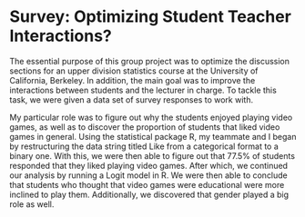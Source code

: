 # Survey: Optimizing Student Teacher Interactions?
The essential purpose of this group project was to optimize the discussion sections for an upper division statistics course at the University of California, Berkeley. In addition, the main goal was to improve the interactions between students and the lecturer in charge. To tackle this task, we were given a data set of survey responses to work with. 

My particular role was to figure out why the students enjoyed playing video games, as well as to discover the proportion of students that liked video games in general. Using the statistical package R, my teammate and I began by restructuring the data string titled Like from a categorical format to a binary one. With this, we were then able to figure out that 77.5% of students responded that they liked playing video games. After which, we continued our analysis by running a Logit model in R. We were then able to conclude that students who thought that video games were educational were more inclined to play them. Additionally, we discovered that gender played a big role as well.
